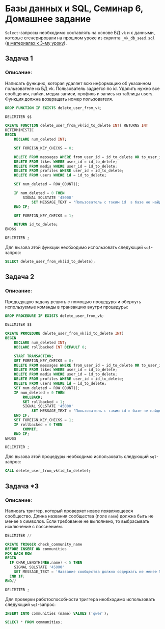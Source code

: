 # Базы данных и SQL, Семинар 6, Домашнее задание

`Select`-запросы необходимо составлять на основе БД `vk` и с данными, которые сгенерировали на прошлом уроке из скрипта `_vk_db_seed.sql` ([в материалах к 3-му уроку](https://github.com/dfedoroff/sql/tree/main/hw3 "Ссылка на материалы 3-го урока")).

## Задача 1

### Описание:

Написать функцию, которая удаляет всю информацию об указанном пользователе из БД vk. Пользователь задается по id. Удалить нужно все сообщения, лайки, медиа записи, профиль и запись из таблицы users. Функция должна возвращать номер пользователя.

```SQL
DROP FUNCTION IF EXISTS delete_user_from_vk;

DELIMITER $$

CREATE FUNCTION delete_user_from_vk(id_to_delete INT) RETURNS INT
DETERMINISTIC
BEGIN
    DECLARE num_deleted INT;

    SET FOREIGN_KEY_CHECKS = 0;

    DELETE FROM messages WHERE from_user_id = id_to_delete OR to_user_id = id_to_delete;
    DELETE FROM likes WHERE user_id = id_to_delete;
    DELETE FROM media WHERE user_id = id_to_delete;
    DELETE FROM profiles WHERE user_id = id_to_delete;
    DELETE FROM users WHERE id = id_to_delete;

    SET num_deleted = ROW_COUNT();

    IF num_deleted = 0 THEN
        SIGNAL SQLSTATE '45000'
            SET MESSAGE_TEXT = 'Пользователь с таким id  в базе не найден';
    END IF;

    SET FOREIGN_KEY_CHECKS = 1;

    RETURN id_to_delete;
END$$

DELIMITER ;
```

Для вызова этой функции необходимо использовать следующий `sql`-запрос:

```SQL
SELECT delete_user_from_vk(id_to_delete);
```

## Задача 2

### Описание:

Предыдущую задачу решить с помощью процедуры и обернуть используемые команды в транзакцию внутри процедуры:

```SQL
DROP PROCEDURE IF EXISTS delete_user_from_vk;

DELIMITER $$

CREATE PROCEDURE delete_user_from_vk(id_to_delete INT)
BEGIN
    DECLARE num_deleted INT;
    DECLARE rollbacked INT DEFAULT 0;

    START TRANSACTION;
    SET FOREIGN_KEY_CHECKS = 0;
    DELETE FROM messages WHERE from_user_id = id_to_delete OR to_user_id = id_to_delete;
    DELETE FROM likes WHERE user_id = id_to_delete;
    DELETE FROM media WHERE user_id = id_to_delete;
    DELETE FROM profiles WHERE user_id = id_to_delete;
    DELETE FROM users WHERE id = id_to_delete;
    SET num_deleted = ROW_COUNT();
    IF num_deleted = 0 THEN
        ROLLBACK;
        SET rollbacked = 1;
        SIGNAL SQLSTATE '45000'
            SET MESSAGE_TEXT = 'Пользователь с таким id в базе не найден';
    END IF;
    SET FOREIGN_KEY_CHECKS = 1;
    IF rollbacked = 0 THEN
        COMMIT;
    END IF;
END$$

DELIMITER ;
```

Для вызова этой процедуры необходимо использовать следующий `sql`-запрос:

```SQL
CALL delete_user_from_vk(id_to_delete);
```

## Задача *3

### Описание:

Написать триггер, который проверяет новое появляющееся сообщество. Длина названия сообщества (поле `name`) должна быть не менее `5` символов. Если требование не выполнено, то выбрасывать исключение с пояснением.

```SQL
DELIMITER //

CREATE TRIGGER check_community_name
BEFORE INSERT ON communities
FOR EACH ROW
BEGIN
  IF CHAR_LENGTH(NEW.name) < 5 THEN
    SIGNAL SQLSTATE '45000'
    SET MESSAGE_TEXT = 'Название сообщества должно содержать не менее 5 символов';
  END IF;
END//

DELIMITER ;
```

Для проверки работоспособности триггера необходимо использовать следующий `sql`-запрос:

```SQL
INSERT INTO communities (name) VALUES ('qwer');
```

```SQL
SELECT * FROM communities;
```

